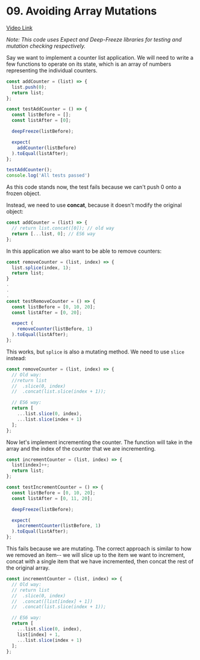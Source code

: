 # 09. Avoiding Array Mutations
[Video Link](https://egghead.io/lessons/javascript-redux-avoiding-array-mutations-with-concat-slice-and-spread)

_Note: This code uses Expect and Deep-Freeze libraries for testing and mutation checking respectively._

Say we want to implement a counter list application. We will need to write a few functions to operate on its state, which is an array of numbers representing the individual counters.

```Javascript
const addCounter = (list) => {
  list.push(0);
  return list;
};

const testAddCounter = () => {
  const listBefore = [];
  const listAfter = [0];

  deepFreeze(listBefore);

  expect(
    addCounter(listBefore)
  ).toEqual(listAfter);
};

testAddCounter();
console.log('All tests passed')
```

As this code stands now, the test fails because we can't push 0 onto a frozen object. 

Instead, we need to use **concat**, because it doesn't modify the original object:
```Javascript
const addCounter = (list) => {
  // return list.concat([0]); // old way
  return [...list, 0]; // ES6 way
};
```

In this application we also want to be able to remove counters:

```Javascript
const removeCounter = (list, index) => {
  list.splice(index, 1);
  return list;
}
.
.
.
const testRemoveCounter = () => {
  const listBefore = [0, 10, 20];
  const listAfter = [0, 20];

  expect (
    removeCounter(listBefore, 1)
  ).toEqual(listAfter);
};
```
This works, but `splice` is also a mutating method. 
We need to use `slice` instead:

```Javascript
const removeCounter = (list, index) => {
  // Old way:
  //return list
  //  .slice(0, index)
  //  .concat(list.slice(index + 1));

  // ES6 way:
  return [
    ...list.slice(0, index),
    ...list.slice(index + 1)
  ];
};
```

Now let's implement incrementing the counter. The function will take in the array and the index of the counter that we are incrementing. 
```Javascript
const incrementCounter = (list, index) => {
  list[index]++;
  return list;
};

const testIncrementCounter = () => {
  const listBefore = [0, 10, 20];
  const listAfter = [0, 11, 20];

  deepFreeze(listBefore);

  expect(
    incrementCounter(listBefore, 1)
  ).toEqual(listAfter);
};
```

This fails because we are mutating. The correct approach is similar to how we removed an item-- we will slice up to the item we want to increment, concat with a single item that we have incremented, then concat the rest of the original array.
```Javascript
const incrementCounter = (list, index) => {
  // Old way:
  // return list
  //  .slice(0, index)
  //  .concat([list[index] + 1])
  //  .concat(list.slice(index + 1));

  // ES6 way:
  return [
    ...list.slice(0, index),
    list[index] + 1,
    ...list.slice(index + 1)
  ];
};
```


